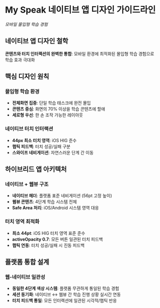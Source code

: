 # My Speak 네이티브 앱 디자인 가이드라인
*모바일 몰입형 학습 경험*

## 네이티브 앱 디자인 철학

**콘텐츠와 터치 인터랙션의 완벽한 통합**: 모바일 환경에 최적화된 몰입형 학습 경험으로 학습 효과 극대화

## 핵심 디자인 원칙

### 몰입형 학습 환경
- **전체화면 집중**: 단일 학습 태스크에 완전 몰입
- **콘텐츠 중심**: 화면의 70% 이상을 학습 콘텐츠에 할애
- **세로형 우선**: 한 손 조작 가능한 레이아웃

### 네이티브 터치 인터랙션
- **44px 최소 터치 영역**: iOS HIG 준수
- **햅틱 피드백**: 터치 성공/실패 구분
- **스와이프 네비게이션**: 자연스러운 단계 간 이동

## 하이브리드 앱 아키텍처

### 네이티브 + 웹뷰 구조
- **네이티브 헤더**: 플랫폼 표준 네비게이션 (56pt 고정 높이)
- **웹뷰 콘텐츠**: 4단계 학습 시스템 전체
- **Safe Area 처리**: iOS/Android 시스템 영역 대응

### 터치 영역 최적화
- **최소 44pt**: iOS HIG 터치 영역 표준 준수
- **activeOpacity 0.7**: 모든 버튼 일관된 터치 피드백
- **햅틱 연동**: 터치 성공/실패 시 진동 피드백

## 플랫폼 통합 설계

### 웹-네이티브 일관성
- **동일한 4단계 색상 시스템**: 플랫폼 무관하게 통일된 학습 경험
- **세션 동기화**: 네이티브 ↔ 웹뷰 간 학습 진행 상황 실시간 연동  
- **터치 피드백 통일**: 모든 인터랙션에 일관된 시각적/햅틱 반응